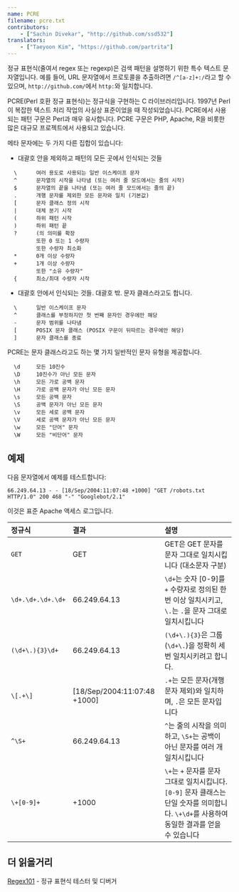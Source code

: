 ```yaml
---
name: PCRE
filename: pcre.txt
contributors:
    - ["Sachin Divekar", "http://github.com/ssd532"]
translators:
    - ["Taeyoon Kim", "https://github.com/partrita"]
---
```


정규 표현식(줄여서 regex 또는 regexp)은 검색 패턴을 설명하기 위한 특수 텍스트 문자열입니다. 예를 들어, URL 문자열에서 프로토콜을 추출하려면 `/^[a-z]+:/`라고 할 수 있으며, `http://github.com/`에서 `http:`와 일치합니다.

PCRE(Perl 호환 정규 표현식)는 정규식을 구현하는 C 라이브러리입니다. 1997년 Perl이 복잡한 텍스트 처리 작업의 사실상 표준이었을 때 작성되었습니다. PCRE에서 사용되는 패턴 구문은 Perl과 매우 유사합니다. PCRE 구문은 PHP, Apache, R을 비롯한 많은 대규모 프로젝트에서 사용되고 있습니다.


메타 문자에는 두 가지 다른 집합이 있습니다:

* 대괄호 안을 제외하고 패턴의 모든 곳에서 인식되는 것들

```
  \      여러 용도로 사용되는 일반 이스케이프 문자
  ^      문자열의 시작을 나타냄 (또는 여러 줄 모드에서는 줄의 시작)
  $      문자열의 끝을 나타냄 (또는 여러 줄 모드에서는 줄의 끝)
  .      개행 문자를 제외한 모든 문자와 일치 (기본값)
  [      문자 클래스 정의 시작
  |      대체 분기 시작
  (      하위 패턴 시작
  )      하위 패턴 끝
  ?      (의 의미를 확장
         또한 0 또는 1 수량자
         또한 수량자 최소화
  *      0개 이상 수량자
  +      1개 이상 수량자
         또한 "소유 수량자"
  {      최소/최대 수량자 시작
```

* 대괄호 안에서 인식되는 것들. 대괄호 밖. 문자 클래스라고도 합니다.

```
  \      일반 이스케이프 문자
  ^      클래스를 부정하지만 첫 번째 문자인 경우에만 해당
  -      문자 범위를 나타냄
  [      POSIX 문자 클래스 (POSIX 구문이 뒤따르는 경우에만 해당)
  ]      문자 클래스를 종료
```

PCRE는 문자 클래스라고도 하는 몇 가지 일반적인 문자 유형을 제공합니다.

```
  \d     모든 10진수
  \D     10진수가 아닌 모든 문자
  \h     모든 가로 공백 문자
  \H     가로 공백 문자가 아닌 모든 문자
  \s     모든 공백 문자
  \S     공백 문자가 아닌 모든 문자
  \v     모든 세로 공백 문자
  \V     세로 공백 문자가 아닌 모든 문자
  \w     모든 "단어" 문자
  \W     모든 "비단어" 문자
```

## 예제

다음 문자열에서 예제를 테스트합니다:

```
66.249.64.13 - - [18/Sep/2004:11:07:48 +1000] "GET /robots.txt HTTP/1.0" 200 468 "-" "Googlebot/2.1"
```

 이것은 표준 Apache 액세스 로그입니다.

| 정규식 | 결과          | 설명 |
| :---- | :-------------- | :------ |
| `GET`   | GET | GET은 GET 문자를 문자 그대로 일치시킵니다 (대소문자 구분) |
| `\d+.\d+.\d+.\d+` | 66.249.64.13 | `\d+`는 숫자 [0-9]를 `+` 수량자로 정의된 한 번 이상 일치시키고, `\.`는 `.`을 문자 그대로 일치시킵니다 |
| `(\d+\.){3}\d+` | 66.249.64.13 | `(\d+\.){3}`은 그룹 (`\d+\.`)을 정확히 세 번 일치시키려고 합니다. |
| `\[.+\]` | [18/Sep/2004:11:07:48 +1000] | `.+`는 모든 문자(개행 문자 제외)와 일치하며, `.`은 모든 문자입니다 |
| `^\S+` | 66.249.64.13 | `^`는 줄의 시작을 의미하고, `\S+`는 공백이 아닌 문자를 여러 개 일치시킵니다 |
| `\+[0-9]+` | +1000 | `\+`는 `+` 문자를 문자 그대로 일치시킵니다. `[0-9]` 문자 클래스는 단일 숫자를 의미합니다. `\+\d+`를 사용하여 동일한 결과를 얻을 수 있습니다 |

## 더 읽을거리
[Regex101](https://regex101.com/) - 정규 표현식 테스터 및 디버거
